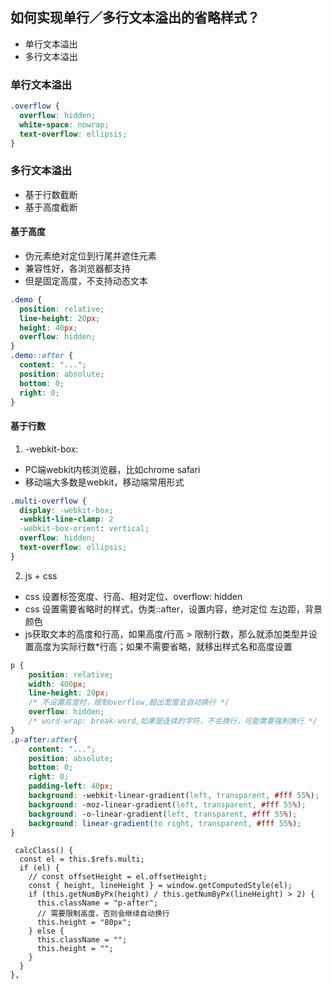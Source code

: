 ## 如何实现单行／多行文本溢出的省略样式？
- 单行文本溢出
- 多行文本溢出

### 单行文本溢出
```css
.overflow {
  overflow: hidden;
  white-space: nowrap;
  text-overflow: ellipsis;
}
```

### 多行文本溢出
- 基于行数截断
- 基于高度截断

#### 基于高度
- 伪元素绝对定位到行尾并遮住元素
- 兼容性好，各浏览器都支持
- 但是固定高度，不支持动态文本
```css
.demo {
  position: relative;
  line-height: 20px;
  height: 40px;
  overflow: hidden;
}
.demo::after {
  content: "...";
  position: absolute;
  bottom: 0;
  right: 0;
}
```

#### 基于行数
1. -webkit-box: 
  - PC端webkit内核浏览器，比如chrome safari
  - 移动端大多数是webkit，移动端常用形式
```css
.multi-overflow {
  display: -webkit-box;
  -webkit-line-clamp: 2
  -webkit-box-orient: vertical;
  overflow: hidden;
  text-overflow: ellipsis;
}
```
2. js + css
- css 设置标签宽度、行高、相对定位、overflow: hidden
- css 设置需要省略时的样式，伪类::after，设置内容，绝对定位 左边距，背景颜色
- js获取文本的高度和行高，如果高度/行高 > 限制行数，那么就添加类型并设置高度为实际行数*行高；如果不需要省略，就移出样式名和高度设置
```css
p {
    position: relative;
    width: 400px;
    line-height: 20px;
    /* 不设置高度时，限制overflow,超出宽度会自动换行 */
    overflow: hidden;
    /* word-wrap: break-word,如果是连续的字符，不会换行，可能需要强制换行 */
}
.p-after:after{
    content: "..."; 
    position: absolute; 
    bottom: 0; 
    right: 0; 
    padding-left: 40px;
    background: -webkit-linear-gradient(left, transparent, #fff 55%);
    background: -moz-linear-gradient(left, transparent, #fff 55%);
    background: -o-linear-gradient(left, transparent, #fff 55%);
    background: linear-gradient(to right, transparent, #fff 55%);
}
```
```js{4}
 calcClass() {
  const el = this.$refs.multi;
  if (el) {
    // const offsetHeight = el.offsetHeight;
    const { height, lineHeight } = window.getComputedStyle(el);
    if (this.getNumByPx(height) / this.getNumByPx(lineHeight) > 2) {
      this.className = "p-after";
      // 需要限制高度，否则会继续自动换行
      this.height = "80px";
    } else {
      this.className = "";
      this.height = "";
    }
  }
},
```